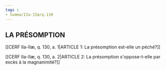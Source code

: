 ```yaml
---
tags : 
- Summa/IIa-IIæ/q.130
---
```


## LA PRÉSOMPTION

[[CERF IIa-IIæ, q. 130, a. 1|ARTICLE 1: La présomption est-elle un péché?]]

[[CERF IIa-IIæ, q. 130, a. 2|ARTICLE 2: La présomption s'oppose-t-elle par excès à la magnanimité?]]

